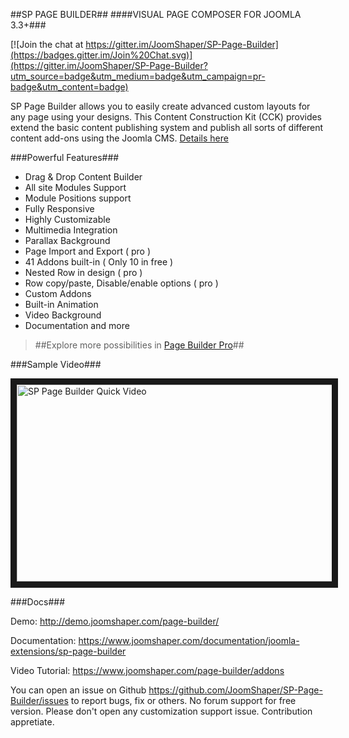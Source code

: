 ##SP PAGE BUILDER##
####VISUAL PAGE COMPOSER FOR JOOMLA 3.3+###

[![Join the chat at https://gitter.im/JoomShaper/SP-Page-Builder](https://badges.gitter.im/Join%20Chat.svg)](https://gitter.im/JoomShaper/SP-Page-Builder?utm_source=badge&utm_medium=badge&utm_campaign=pr-badge&utm_content=badge)

SP Page Builder allows you to easily create advanced custom layouts for any page using your designs. This Content Construction Kit (CCK) provides extend the basic content publishing system and publish all sorts of different content add-ons using the Joomla CMS. [Details here](http://www.joomshaper.com/page-builder)

###Powerful Features###

- Drag & Drop Content Builder
- All site Modules Support
- Module Positions support
- Fully Responsive
- Highly Customizable
- Multimedia Integration
- Parallax Background
- Page Import and Export ( pro )
- 41 Addons built-in ( Only 10 in free )
- Nested Row in design ( pro )
- Row copy/paste, Disable/enable options ( pro )
- Custom Addons
- Built-in Animation
- Video Background
- Documentation
and more



> ##Explore more possibilities in [Page Builder Pro](https://www.joomshaper.com/page-builder)##



###Sample Video###

<a href="http://www.youtube.com/watch?feature=player_embedded&v=dqRzj05CySA
" target="_blank"><img src="https://www.joomshaper.com/images/page-builder/pb-video-banner.png" 
alt="SP Page Builder Quick Video" width="560" height="315" border="10" /></a>


###Docs###

Demo: http://demo.joomshaper.com/page-builder/

Documentation: https://www.joomshaper.com/documentation/joomla-extensions/sp-page-builder

Video Tutorial: https://www.joomshaper.com/page-builder/addons

You can open an issue on Github https://github.com/JoomShaper/SP-Page-Builder/issues to report bugs, fix or others. No forum support for free version. Please don't open any customization support issue. Contribution appretiate.

